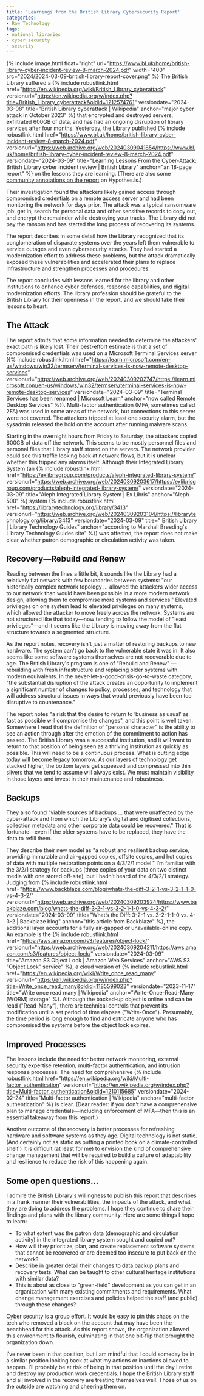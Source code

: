 ```yaml
---
title: 'Learnings from the British Library Cybersecurity Report'
categories:
- Raw Technology
tags:
- national libraries
- cyber security
- security
---
```

{% include image.html 
float="right"
url="https://www.bl.uk/home/british-library-cyber-incident-review-8-march-2024.pdf"
width="400"
src="2024/2024-03-09-british-library-report-cover.png"
%}
The British Library suffered a {% include robustlink.html href="https://en.wikipedia.org/wiki/British_Library_cyberattack" versionurl="https://en.wikipedia.org/w/index.php?title=British_Library_cyberattack&oldid=1212574761" versiondate="2024-03-08" title="British Library cyberattack | Wikipedia" anchor="major cyber attack in October 2023" %} that encrypted and destroyed servers, exfiltrated 600GB of data, and has had an ongoing disruption of library services after four months. Yesterday, the Library published {% include robustlink.html href="https://www.bl.uk/home/british-library-cyber-incident-review-8-march-2024.pdf" versionurl="https://web.archive.org/web/20240309041854/https://www.bl.uk/home/british-library-cyber-incident-review-8-march-2024.pdf" versiondate="2024-03-09" title="Learning Lessons From the Cyber-Attack: British Library cyber incident review | British Library" anchor="an 18-page report" %} on the lessons they are learning. (There are also some [community annotations on the report](https://via.hypothes.is/https://www.bl.uk/home/british-library-cyber-incident-review-8-march-2024.pdf) on Hypothes.is.)

Their investigation found the attackers likely gained access through compromised credentials on a remote access server and had been monitoring the network for days prior. The attack was a typical ransomware job: get in, search for personal data and other sensitive records to copy out, and encrypt the remainder while destroying your tracks. The Library did not pay the ransom and has started the long process of recovering its systems.

The report describes in some detail how the Library recognized that its conglomeration of disparate systems over the years left them vulnerable to service outages and even cybersecurity attacks. They had started a modernization effort to address these problems, but the attack dramatically exposed these vulnerabilities and accelerated their plans to replace infrastructure and strengthen processes and procedures. 

The report concludes with lessons learned for the library and other institutions to enhance cyber defenses, response capabilities, and digital modernization efforts. The library profession should be grateful to the British Library for their openness in the report, and we should take their lessons to heart.

## The Attack
The report admits that some information needed to determine the attackers' exact path is likely lost. Their best-effort estimate is that a set of compromised credentials was used on a Microsoft Terminal Services server ({% include robustlink.html href="https://learn.microsoft.com/en-us/windows/win32/termserv/terminal-services-is-now-remote-desktop-services" versionurl="https://web.archive.org/web/20240309202747/https://learn.microsoft.com/en-us/windows/win32/termserv/terminal-services-is-now-remote-desktop-services" versiondate="2024-03-09" title="Terminal Services has been renamed | Microsoft Learn" anchor="now called Remote Desktop Services" %}). Multi-factor authentication (MFA, sometimes called 2FA) was used in some areas of the network, but connections to this server were not covered. The attackers tripped at least one security alarm, but the sysadmin released the hold on the account after running malware scans.

Starting in the overnight hours from Friday to Saturday, the attackers copied 600GB of data off the network. This seems to be mostly personnel files and personal files that Library staff stored on the servers. The network provider could see this traffic looking back at network flows, but it is unclear whether this tripped any alarms itself. Although their Integrated Library System (an {% include robustlink.html href="https://exlibrisgroup.com/products/aleph-integrated-library-system/" versionurl="https://web.archive.org/web/20240309203617/https://exlibrisgroup.com/products/aleph-integrated-library-system/" versiondate="2024-03-09" title="Aleph Integrated Library System | Ex Libris" anchor="Aleph 500" %} system {% include robustlink.html href="https://librarytechnology.org/library/3413" versionurl="https://web.archive.org/web/20240309203104/https://librarytechnology.org/library/3413" versiondate="2024-03-09" title=" British Library | Library Technology Guides" anchor="according to Marshall Breeding's Library Technology Guides site" %}) was affected, the report does not make clear whether patron demographic or circulation activity was taken.

## Recovery—Rebuild _and_ Renew
Reading between the lines a little bit, it sounds like the Library had a relatively flat network with few boundaries between systems: "our historically complex network topology ... allowed the attackers wider access to our network than would have been possible in a more modern network design, allowing them to compromise more systems and services." Elevated privileges on one system lead to elevated privileges on many systems, which allowed the attacker to move freely across the network. Systems are not structured like that today—now tending to follow the model of "least privileges"—and it seems like the Library is moving away from the flat structure towards a segmented structure.

As the report notes, recovery isn't just a matter of restoring backups to new hardware. The system can't go back to the vulnerable state it was in. It also seems like some software systems themselves are not recoverable due to age. The British Library's program is one of "Rebuild and Renew" — rebuilding with fresh infrastructure and replacing older systems with modern equivalents. In the never-let-a-good-crisis-go-to-waste category, "the substantial disruption of the attack creates an opportunity to implement a significant number of changes to policy, processes, and technology that will address structural issues in ways that would previously have been too disruptive to countenance."

The report notes "a risk that the desire to return to ‘business as usual’ as fast as possible will compromise the changes", and this point is well taken. Somewhere I read that the definition of “personal character” is the ability to see an action through after the emotion of the commitment to action has passed. The British Library was a successful institution, and it will want to return to that position of being seen as a thriving institution as quickly as possible. This will need to be a continuous process. What is cutting edge today will become legacy tomorrow. As our layers of technology get stacked higher, the bottom layers get squeezed and compressed into thin slivers that we tend to assume will always exist. We must maintain visibility in those layers and invest in their maintenance and robustness.

## Backups
They also found "viable sources of backups ... that were unaffected by the cyber-attack and from which the Library’s digital and digitised collections, collection metadata and other corporate data could be recovered." That is fortunate—even if the older systems have to be replaced, they have the data to refill them.

They describe their new model as "a robust and resilient backup service, providing immutable and air-gapped copies, offsite copies, and hot copies of data with multiple restoration points on a 4/3/2/1 model." I’m familiar with the 3/2/1 strategy for backups (three copies of your data on two distinct media with one stored off-site), but I hadn’t heard of the 4/3/2/1 strategy. Judging from {% include robustlink.html href="https://www.backblaze.com/blog/whats-the-diff-3-2-1-vs-3-2-1-1-0-vs-4-3-2/" versionurl="https://web.archive.org/web/20240309203924/https://www.backblaze.com/blog/whats-the-diff-3-2-1-vs-3-2-1-1-0-vs-4-3-2/" versiondate="2024-03-09" title="What’s the Diff: 3-2-1 vs. 3-2-1-1-0 vs. 4-3-2 | Backblaze blog" anchor="this article from Backblaze" %}, the additional layer accounts for a fully air-gapped or unavailable-online copy. An example is the {% include robustlink.html href="https://aws.amazon.com/s3/features/object-lock/" versionurl="https://web.archive.org/web/20240309204211/https://aws.amazon.com/s3/features/object-lock/" versiondate="2024-03-09" title="Amazon S3 Object Lock | Amazon Web Services" anchor="AWS S3 “Object Lock” service" %}, a cloud version of {% include robustlink.html href="https://en.wikipedia.org/wiki/Write_once_read_many" versionurl="https://en.wikipedia.org/w/index.php?title=Write_once_read_many&oldid=1185599023" versiondate="2023-11-17" title="Write once read many | Wikipedia" anchor="Write-Once-Read-Many (WORM) storage" %}. Although the backed-up object is online and can be read ("Read-Many"), there are technical controls that prevent its modification until a set period of time elapses ("Write-Once"). Presumably, the time period is long enough to find and extricate anyone who has compromised the systems before the object lock expires.

## Improved Processes
The lessons include the need for better network monitoring, external security expertise retention, multi-factor authentication, and intrusion response processes. The need for comprehensive {% include robustlink.html href="https://en.wikipedia.org/wiki/Multi-factor_authentication" versionurl="https://en.wikipedia.org/w/index.php?title=Multi-factor_authentication&oldid=1210115685" versiondate="2024-02-24" title="Multi-factor authentication | Wikipedia" anchor="multi-factor authentication" %} is clear. (Dear reader: if you don't have a comprehensive plan to manage credentials—including enforcement of MFA—then this is an essential takeaway from this report.)

Another outcome of the recovery is better processes for refreshing hardware and software systems as they age. Digital technology is not static. (And certainly not as static as putting a printed book on a climate-controlled shelf.) It is difficult (at least for me) to envision the kind of comprehensive change management that will be required to build a culture of adaptability and resilience to reduce the risk of this happening again.

## Some open questions...
I admire the British Library's willingness to publish this report that describes in a frank manner their vulnerabilities, the impacts of the attack, and what they are doing to address the problems. I hope they continue to share their findings and plans with the library community. Here are some things I hope to learn:

- To what extent was the patron data (demographic and circulation activity) in the integrated library system sought and copied out?
- How will they prioritize, plan, and create replacement software systems that cannot be recovered or are deemed too insecure to put back on the network?
- Describe in greater detail their changes to data backup plans and recovery tests. What can be taught to other cultural heritage institutions with similar data?
- This is about as close to "green-field" development as you can get in an organization with many existing commitments and requirements. What change management exercises and policies helped the staff (and public) through these changes?

Cyber security is a group effort. It would be easy to pin this chaos on the tech who removed a block on the account that may have been the beachhead for this attack. As this report shows, the organization allowed this environment to flourish, culminating in that one bit-flip that brought the organization down. 

I’ve never been in that position, but I am mindful that I could someday be in a similar position looking back at what my actions or inactions allowed to happen. I’ll probably be at risk of being in that position until the day I retire and destroy my production work credentials. I hope the British Library staff and all involved in the recovery are treating themselves well. Those of us on the outside are watching and cheering them on.